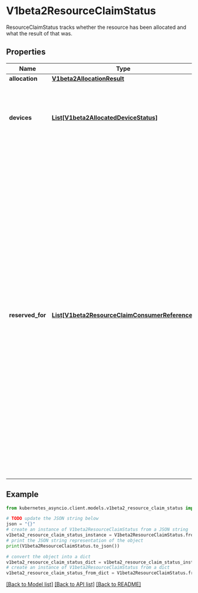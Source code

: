 # V1beta2ResourceClaimStatus

ResourceClaimStatus tracks whether the resource has been allocated and what the result of that was.

## Properties

Name | Type | Description | Notes
------------ | ------------- | ------------- | -------------
**allocation** | [**V1beta2AllocationResult**](V1beta2AllocationResult.md) |  | [optional] 
**devices** | [**List[V1beta2AllocatedDeviceStatus]**](V1beta2AllocatedDeviceStatus.md) | Devices contains the status of each device allocated for this claim, as reported by the driver. This can include driver-specific information. Entries are owned by their respective drivers. | [optional] 
**reserved_for** | [**List[V1beta2ResourceClaimConsumerReference]**](V1beta2ResourceClaimConsumerReference.md) | ReservedFor indicates which entities are currently allowed to use the claim. A Pod which references a ResourceClaim which is not reserved for that Pod will not be started. A claim that is in use or might be in use because it has been reserved must not get deallocated.  In a cluster with multiple scheduler instances, two pods might get scheduled concurrently by different schedulers. When they reference the same ResourceClaim which already has reached its maximum number of consumers, only one pod can be scheduled.  Both schedulers try to add their pod to the claim.status.reservedFor field, but only the update that reaches the API server first gets stored. The other one fails with an error and the scheduler which issued it knows that it must put the pod back into the queue, waiting for the ResourceClaim to become usable again.  There can be at most 256 such reservations. This may get increased in the future, but not reduced. | [optional] 

## Example

```python
from kubernetes_asyncio.client.models.v1beta2_resource_claim_status import V1beta2ResourceClaimStatus

# TODO update the JSON string below
json = "{}"
# create an instance of V1beta2ResourceClaimStatus from a JSON string
v1beta2_resource_claim_status_instance = V1beta2ResourceClaimStatus.from_json(json)
# print the JSON string representation of the object
print(V1beta2ResourceClaimStatus.to_json())

# convert the object into a dict
v1beta2_resource_claim_status_dict = v1beta2_resource_claim_status_instance.to_dict()
# create an instance of V1beta2ResourceClaimStatus from a dict
v1beta2_resource_claim_status_from_dict = V1beta2ResourceClaimStatus.from_dict(v1beta2_resource_claim_status_dict)
```
[[Back to Model list]](../README.md#documentation-for-models) [[Back to API list]](../README.md#documentation-for-api-endpoints) [[Back to README]](../README.md)


